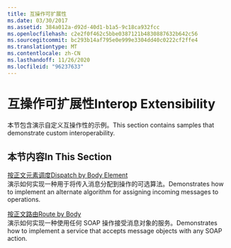 ```yaml
---
title: 互操作可扩展性
ms.date: 03/30/2017
ms.assetid: 384a012a-d92d-40d1-b1a5-9c18ca932fcc
ms.openlocfilehash: c2e2f0f462c5bbe0387121b4830887632b642c56
ms.sourcegitcommit: bc293b14af795e0e999e3304dd40c0222cf2ffe4
ms.translationtype: MT
ms.contentlocale: zh-CN
ms.lasthandoff: 11/26/2020
ms.locfileid: "96237633"
---
```

# <a name="interop-extensibility"></a><span data-ttu-id="4d3ac-102">互操作可扩展性</span><span class="sxs-lookup"><span data-stu-id="4d3ac-102">Interop Extensibility</span></span>

<span data-ttu-id="4d3ac-103">本节包含演示自定义互操作性的示例。</span><span class="sxs-lookup"><span data-stu-id="4d3ac-103">This section contains samples that demonstrate custom interoperability.</span></span>  
  
## <a name="in-this-section"></a><span data-ttu-id="4d3ac-104">本节内容</span><span class="sxs-lookup"><span data-stu-id="4d3ac-104">In This Section</span></span>  

 [<span data-ttu-id="4d3ac-105">按正文元素调度</span><span class="sxs-lookup"><span data-stu-id="4d3ac-105">Dispatch by Body Element</span></span>](dispatch-by-body-element.md)  
 <span data-ttu-id="4d3ac-106">演示如何实现一种用于将传入消息分配到操作的可选算法。</span><span class="sxs-lookup"><span data-stu-id="4d3ac-106">Demonstrates how to implement an alternate algorithm for assigning incoming messages to operations.</span></span>  
  
 [<span data-ttu-id="4d3ac-107">按正文路由</span><span class="sxs-lookup"><span data-stu-id="4d3ac-107">Route by Body</span></span>](route-by-body.md)  
 <span data-ttu-id="4d3ac-108">演示如何实现一种使用任何 SOAP 操作接受消息对象的服务。</span><span class="sxs-lookup"><span data-stu-id="4d3ac-108">Demonstrates how to implement a service that accepts message objects with any SOAP action.</span></span>
